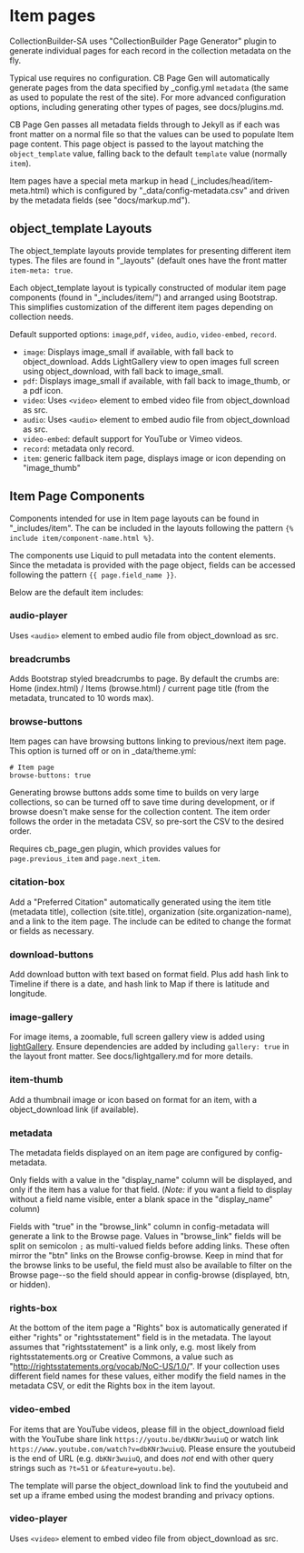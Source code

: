 # Item pages

CollectionBuilder-SA uses "CollectionBuilder Page Generator" plugin to generate individual pages for each record in the collection metadata on the fly.

Typical use requires no configuration.
CB Page Gen will automatically generate pages from the data specified by _config.yml `metadata` (the same as used to populate the rest of the site).
For more advanced configuration options, including generating other types of pages, see docs/plugins.md.

CB Page Gen passes all metadata fields through to Jekyll as if each was front matter on a normal file so that the values can be used to populate Item page content.
This page object is passed to the layout matching the `object_template` value, falling back to the default `template` value (normally `item`).

Item pages have a special meta markup in head (_includes/head/item-meta.html) which is configured by "_data/config-metadata.csv" and driven by the metadata fields (see "docs/markup.md").

## object_template Layouts 

The object_template layouts provide templates for presenting different item types.
The files are found in "_layouts" (default ones have the front matter `item-meta: true`.

Each object_template layout is typically constructed of modular item page components (found in "_includes/item/") and arranged using Bootstrap.
This simplifies customization of the different item pages depending on collection needs.

Default supported options: `image`,`pdf`, `video`, `audio`, `video-embed`, `record`. 

- `image`: Displays image_small if available, with fall back to object_download. Adds LightGallery view to open images full screen using object_download, with fall back to image_small.
- `pdf`: Displays image_small if available, with fall back to image_thumb, or a pdf icon.
- `video`: Uses `<video>` element to embed video file from object_download as src.
- `audio`: Uses `<audio>` element to embed audio file from object_download as src.
- `video-embed`: default support for YouTube or Vimeo videos.
- `record`: metadata only record.
- `item`: generic fallback item page, displays image or icon depending on "image_thumb"

## Item Page Components

Components intended for use in Item page layouts can be found in "_includes/item".
The can be included in the layouts following the pattern `{% include item/component-name.html %}`.

The components use Liquid to pull metadata into the content elements. 
Since the metadata is provided with the page object, fields can be accessed following the pattern `{{ page.field_name }}`.

Below are the default item includes:

### audio-player

Uses `<audio>` element to embed audio file from object_download as src.

### breadcrumbs

Adds Bootstrap styled breadcrumbs to page.
By default the crumbs are: Home (index.html) / Items (browse.html) / current page title (from the metadata, truncated to 10 words max).

### browse-buttons

Item pages can have browsing buttons linking to previous/next item page. 
This option is turned off or on in _data/theme.yml:

```
# Item page 
browse-buttons: true 
```

Generating browse buttons adds some time to builds on very large collections, so can be turned off to save time during development, or if browse doesn't make sense for the collection content.
The item order follows the order in the metadata CSV, so pre-sort the CSV to the desired order.

Requires cb_page_gen plugin, which provides values for `page.previous_item` and `page.next_item`.

### citation-box

Add a "Preferred Citation" automatically generated using the item title (metadata title), collection (site.title), organization (site.organization-name), and a link to the item page.
The include can be edited to change the format or fields as necessary.

### download-buttons

Add download button with text based on format field.
Plus add hash link to Timeline if there is a date, and hash link to Map if there is latitude and longitude.

### image-gallery

For image items, a zoomable, full screen gallery view is added using [lightGallery](http://sachinchoolur.github.io/lightGallery/).
Ensure dependencies are added by including `gallery: true` in the layout front matter.
See docs/lightgallery.md for more details.

### item-thumb

Add a thumbnail image or icon based on format for an item, with a object_download link (if available).

### metadata 

The metadata fields displayed on an item page are configured by config-metadata. 

Only fields with a value in the "display_name" column will be displayed, and only if the item has a value for that field. 
(*Note:* if you want a field to display without a field name visible, enter a blank space in the "display_name" column)

Fields with "true" in the "browse_link" column in config-metadata will generate a link to the Browse page. 
Values in "browse_link" fields will be split on semicolon `;` as multi-valued fields before adding links.
These often mirror the "btn" links on the Browse config-browse. 
Keep in mind that for the browse links to be useful, the field must also be available to filter on the Browse page--so the field should appear in config-browse (displayed, btn, or hidden). 

### rights-box

At the bottom of the item page a "Rights" box is automatically generated if either "rights" or "rightsstatement" field is in the metadata.
The layout assumes that "rightsstatement" is a link only, e.g. most likely from rightsstatements.org or Creative Commons, a value such as "http://rightsstatements.org/vocab/NoC-US/1.0/".
If your collection uses different field names for these values, either modify the field names in the metadata CSV, or edit the Rights box in the item layout. 

### video-embed

For items that are YouTube videos, please fill in the object_download field with the YouTube share link `https://youtu.be/dbKNr3wuiuQ` or watch link `https://www.youtube.com/watch?v=dbKNr3wuiuQ`.
Please ensure the youtubeid is the end of URL (e.g. `dbKNr3wuiuQ`, and does *not* end with other query strings such as `?t=51` or `&feature=youtu.be`). 

The template will parse the object_download link to find the youtubeid and set up a iframe embed using the modest branding and privacy options. 

### video-player

Uses `<video>` element to embed video file from object_download as src.

